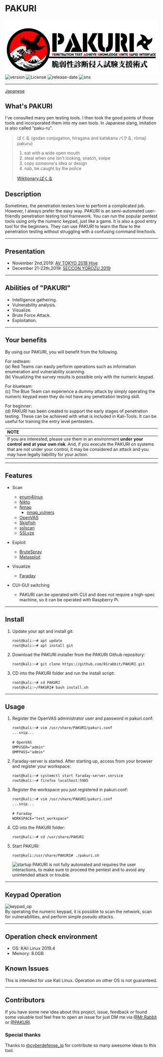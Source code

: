 # PAKURI

![logo](img/pakuri-banner.png)
![version](https://img.shields.io/github/v/tag/01rabbit/PAKURI?label=Version)
![License](https://img.shields.io/github/license/01rabbit/PAKURI)
![release-date](https://img.shields.io/github/release-date/01rabbit/PAKURI)
![sns](https://img.shields.io/twitter/follow/PAKURI9?label=PAKURI&style=social)

---

[Japanese](README_ja.md)

## What's PAKURI

I've consulted many pen testing tools. I then took the good points of those tools and incorporated them into my own tools. In Japanese slang, imitation is also called "paku-ru".
> ぱくる (godan conjugation, hiragana and katakana パクる, rōmaji pakuru)
>
> 1. eat with a wide open mouth
> 2. steal when one isn't looking, snatch, swipe  
> 3. copy someone's idea or design  
> 4. nab, be caught by the police  
>
> [Wiktionary:ぱくる](https://en.wiktionary.org/wiki/%E3%81%B1%E3%81%8F%E3%82%8B "ぱくる")

## Description

Sometimes, the penetration testers love to perform a complicated job. However, I always prefer the easy way. PAKURI is an semi-automated user-friendly penetration testing tool framework. You can run the popular pentest tools using only the numeric keypad, just like a game. It is also a good entry tool for the beginners. They can use PAKURI to learn the flow to the penetration testing without struggling with a confusing command line/tools.

---

## Presentation

* November 2nd,2019: [AV TOKYO 2018 Hive](http://ja.avtokyo.org/avtokyo2019/event)
* December 21-22th,2019: [SECCON YOROZU 2019](https://www.seccon.jp/2019/akihabara/)

---

## Abilities of "PAKURI"

* Intelligence gathering.
* Vulnerability analysis.
* Visualize.
* Brute Force Attack.
* Exploitation.

---

## Your benefits

By using our PAKURI, you will benefit from the following.  

For redteam:  
  (a) Red Teams can easily perform operations such as information enumeration and vulnerability scanning.  
  (b) Visualizing the survey results is possible only with the numeric keypad.

For blueteam:  
  (c) The Blue Team can experience a dummy attack by simply operating the numeric keypad even they do not have any penetration testing skill.  

For beginner:  
  (d) PAKURI has been created to support the early stages of penetration testing. These can be achieved with what is included in Kali-Tools. It can be useful for training the entry level pentesters.

|**NOTE**  |
|:----------------|
|If you are interested, please use them in an environment **under your control and at your own risk**. And, if you execute the PAKURI on systems that are not under your control, it may be considered an attack and you may have legally liabillity for your action.|

---

## Features

* Scan
  * [enum4linux](https://tools.kali.org/information-gathering/enum4linux)
  * [Nikto](https://tools.kali.org/information-gathering/nikto)
  * [Nmap](https://tools.kali.org/information-gathering/nmap)
    * [nmap_vulners](https://github.com/vulnersCom/nmap-vulners)
  * [OpenVAS](https://tools.kali.org/vulnerability-analysis/openvas)
  * [Skipfish](https://tools.kali.org/web-applications/skipfish)
  * [sslscan](https://github.com/rbsec/sslscan)
  * [SSLyze](https://tools.kali.org/information-gathering/sslyze)

* Exploit
  * [BruteSpray](https://tools.kali.org/password-attacks/brutespray)
  * [Metasploit](https://tools.kali.org/exploitation-tools/metasploit-framework)
* Visualize
  * [Faraday](https://github.com/infobyte/faraday.git)
* CUI-GUI switching
  * PAKURI can be operated with CUI and does not require a high-spec machine, so it can be operated with Raspberry Pi.

---

## Install

1. Update your apt and install git:  

    ```shell
    root@kali:~# apt update
    root@kali:~# apt install git
    ```

2. Download the PAKURI installer from the PAKURI Github repository:

    ```shell
    root@kali:~# git clone https://github.com/01rabbit/PAKURI.git
    ```

3. CD into the PAKURI folder and run the install script:

    ```shell
    root@kali:~# cd PAKURI  
    root@kali:~/PAKURI# bash install.sh
    ```

---

## Usage

1. Register the OpenVAS administrator user and password in pakuri.conf:

    ```shell
    root@kali:~# vim /usr/share/PAKURI/pakuri.conf
    ...snip...

    # OpenVAS
    OMPUSER="admin"
    OMPPASS="admin"
    ```

2. Faraday-server is started. After starting up, access from your browser and register your workspace:

    ```shell
    root@kali:~# systemctl start faraday-server.service  
    root@kali:~# firefox localhost:5985
    ```

3. Register the workspace you just registered in pakuri.conf:

    ```shell
    root@kali:~# vim /usr/share/PAKURI/pakuri.conf
    ...snip...

    # Faraday
    WORKSPACE="test_workspace"
    ```

4. CD into the PAKURI folder:

    ```shell
    root@kali:~# cd /usr/share/PAKURI
    ```

5. Start PAKURI:

    ```shell
    root@kali:/usr/share/PAKURI# ./pakuri.sh
    ```
   ![startup](https://user-images.githubusercontent.com/16553787/79108773-0c40a500-7d45-11ea-9cf3-fe01cdc1df97.gif)
PAKURI is not fully automated and requires the user interactions, to make sure to proceed the pentest and to avoid any unintended attack or trouble.  

---

## Keypad Operation
![keypad_op](https://user-images.githubusercontent.com/16553787/79107440-5f652880-7d42-11ea-9206-fbc9908089a1.gif)  
By operating the numeric keypad, it is possible to scan the network, scan for vulnerabilities, and perform simple pseudo attacks.

---

## Operation check environment

* OS: KAli Linux 2019.4
* Memory: 8.0GB

## Known Issues

This is intended for use Kali Linux. Operation on other OS is not guaranteed.

---

## Contributors

If you have some new idea about this project, issue, feedback or found some valuable tool feel free to open an issue for just DM me via [@Mr.Rabbit](https://twitter.com/01ra66it) or [@PAKURI](https://twitter.com/PAKURI9).

### Special thanks

Thanks to [@cyberdefense_jp](https://twitter.com/cyberdefense_jp) for contribute so many awesome ideas to this tool.
